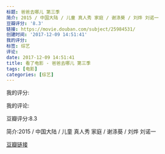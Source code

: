 ```yaml
---
标题: 爸爸去哪儿 第三季
简介: 2015 / 中国大陆 / 儿童 真人秀 家庭 / 谢涤葵 / 刘烨 刘诺一
豆瓣评分: '8.3'
链接: https://movie.douban.com/subject/25984531/
创建时间: '2017-12-09 14:51:41'
我的评分:
标签: 综艺
评论:
date: 2017-12-09 14:51:41
title: 看了电影 - 爸爸去哪儿 第三季
tags: [电影]
categories: [综艺]
---
```


我的评分:

我的评论:

豆瓣评分:8.3

简介:2015 / 中国大陆 / 儿童 真人秀 家庭 / 谢涤葵 / 刘烨 刘诺一

[豆瓣链接](https://movie.douban.com/subject/25984531/)

